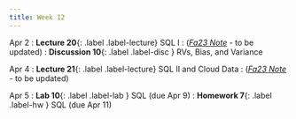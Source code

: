 ```yaml
---
title: Week 12
---
```



Apr 2
: **Lecture 20**{: .label .label-lecture} SQL I
    : ([*Fa23 Note*](https://ds100.org/fa23-course-notes/sql_I/sql_I.html) - to be updated)
: **Discussion 10**{: .label .label-disc } RVs, Bias, and Variance

Apr 4
: **Lecture 21**{: .label .label-lecture} SQL II and Cloud Data
    : ([*Fa23 Note*](https://ds100.org/fa23-course-notes/sql_II/sql_II.html) - to be updated)

Apr 5
: **Lab 10**{: .label .label-lab }  SQL (due Apr 9)
: **Homework 7**{: .label .label-hw } SQL (due Apr 11)